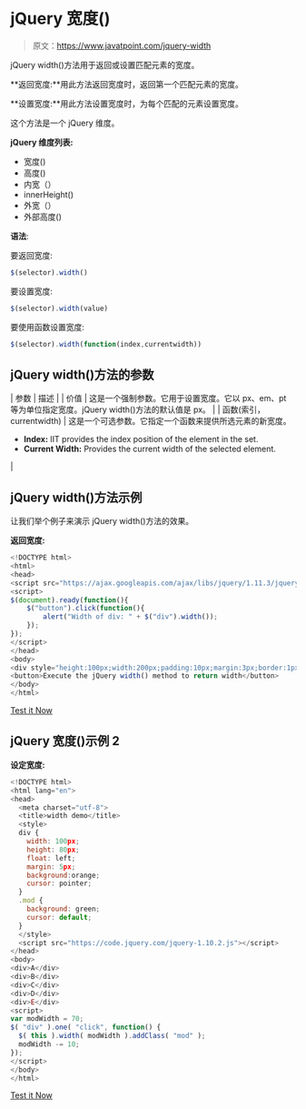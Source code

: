# jQuery 宽度()

> 原文：<https://www.javatpoint.com/jquery-width>

jQuery width()方法用于返回或设置匹配元素的宽度。

**返回宽度:**用此方法返回宽度时，返回第一个匹配元素的宽度。

**设置宽度:**用此方法设置宽度时，为每个匹配的元素设置宽度。

这个方法是一个 jQuery 维度。

**jQuery 维度列表:**

*   宽度()
*   高度()
*   内宽（）
*   innerHeight()
*   外宽（）
*   外部高度()

**语法**:

要返回宽度:

```js
$(selector).width()

```

要设置宽度:

```js
$(selector).width(value) 

```

要使用函数设置宽度:

```js
$(selector).width(function(index,currentwidth)) 

```

## jQuery width()方法的参数

| 参数 | 描述 |
| 价值 | 这是一个强制参数。它用于设置宽度。它以 px、em、pt 等为单位指定宽度。jQuery width()方法的默认值是 px。 |
| 函数(索引，currentwidth) | 这是一个可选参数。它指定一个函数来提供所选元素的新宽度。

*   **Index:** IIT provides the index position of the element in the set.
*   **Current Width:** Provides the current width of the selected element.

 |

## jQuery width()方法示例

让我们举个例子来演示 jQuery width()方法的效果。

**返回宽度:**

```js
<!DOCTYPE html>
<html>
<head>
<script src="https://ajax.googleapis.com/ajax/libs/jquery/1.11.3/jquery.min.js"></script>
<script>
$(document).ready(function(){
    $("button").click(function(){
        alert("Width of div: " + $("div").width());
    });
});
</script>
</head>
<body>
<div style="height:100px;width:200px;padding:10px;margin:3px;border:1px solid blue;background-color:lightpink;"></div><br>
<button>Execute the jQuery width() method to return width</button>
</body>
</html>

```

[Test it Now](https://www.javatpoint.com/oprweb/test.jsp?filename=jquerywidth1)

## jQuery 宽度()示例 2

**设定宽度:**

```js
<!DOCTYPE html>
<html lang="en">
<head>
  <meta charset="utf-8">
  <title>width demo</title>
  <style>
  div {
    width: 100px;
    height: 80px;
    float: left;
    margin: 5px;
    background:orange;
    cursor: pointer;
  }
  .mod {
    background: green;
    cursor: default;
  }
  </style>
  <script src="https://code.jquery.com/jquery-1.10.2.js"></script>
</head>
<body>
<div>A</div>
<div>B</div>
<div>C</div>
<div>D</div>
<div>E</div>
<script>
var modWidth = 70;
$( "div" ).one( "click", function() {
  $( this ).width( modWidth ).addClass( "mod" );
  modWidth -= 10;
});
</script>
</body>
</html>

```

[Test it Now](https://www.javatpoint.com/oprweb/test.jsp?filename=jquerywidth2)